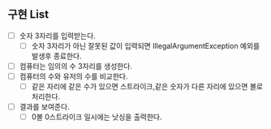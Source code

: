 ## 구현 List
- [ ] 숫자 3자리를 입력받는다.
  - [ ] 숫자 3자리가 아닌 잘못된 값이 입력되면 IllegalArgumentException 예외를 발생후 종료한다.
- [ ] 컴퓨터는 임의의 수 3자리를 생성한다.
- [ ] 컴퓨터의 수와 유저의 수를 비교한다.
  - [ ] 같은 자리에 같은 수가 있으면 스트라이크,같은 숫자가 다른 자리에 있으면 볼로 처리한다.
- [ ] 결과를 보여준다.
  - [ ] 0볼 0스트라이크 일시에는 낫싱을 출력한다.